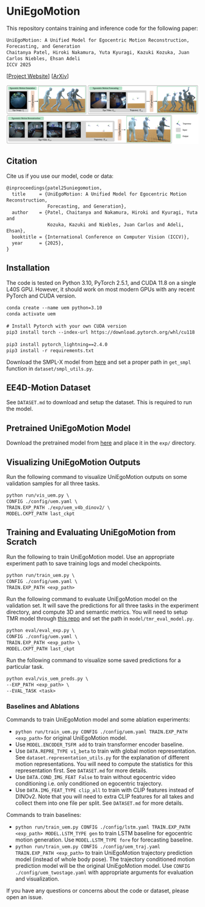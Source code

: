 # UniEgoMotion
This repository contains training and inference code for the following paper: 
```
UniEgoMotion: A Unified Model for Egocentric Motion Reconstruction, Forecasting, and Generation
Chaitanya Patel, Hiroki Nakamura, Yuta Kyuragi, Kazuki Kozuka, Juan Carlos Niebles, Ehsan Adeli
ICCV 2025  
```
[[Project Website](https://chaitanya100100.github.io/UniEgoMotion)]
[[ArXiv](https://arxiv.org/abs/2508.01126)]

![Teaser](assets/teaser.png)

## Citation
Cite us if you use our model, code or data:
```
@inproceedings{patel25uniegomotion,
  title     = {UniEgoMotion: A Unified Model for Egocentric Motion Reconstruction, 
               Forecasting, and Generation},
  author    = {Patel, Chaitanya and Nakamura, Hiroki and Kyuragi, Yuta and 
               Kozuka, Kazuki and Niebles, Juan Carlos and Adeli, Ehsan},
  booktitle = {International Conference on Computer Vision (ICCV)},
  year      = {2025},
}
```

## Installation
The code is tested on Python 3.10, PyTorch 2.5.1, and CUDA 11.8 on a single L40S GPU. However, it should work on most modern GPUs with any recent PyTorch and CUDA version.
```
conda create --name uem python=3.10
conda activate uem

# Install Pytorch with your own CUDA version
pip3 install torch --index-url https://download.pytorch.org/whl/cu118

pip3 install pytorch_lightning==2.4.0
pip3 install -r requirements.txt
```
Download the SMPL-X model from [here](https://smpl-x.is.tue.mpg.de/) and set a proper path in `get_smpl` function in `dataset/smpl_utils.py`.

## EE4D-Motion Dataset
See `DATASET.md` to download and setup the dataset. This is required to run the model.

## Pretrained UniEgoMotion Model
Download the pretrained model from [here](https://downloads.cs.stanford.edu/simurgh/chpatel/uem_v4b_dinov2.zip) and place it in the `exp/` directory.

## Visualizing UniEgoMotion Outputs
Run the following command to visualize UniEgoMotion outputs on some validation samples for all three tasks.
```
python run/vis_uem.py \
CONFIG ./config/uem.yaml \
TRAIN.EXP_PATH ./exp/uem_v4b_dinov2/ \
MODEL.CKPT_PATH last_ckpt
```

## Training and Evaluating UniEgoMotion from Scratch
Run the following to train UniEgoMotion model. Use an appropriate experiment path to save training logs and model checkpoints.
```
python run/train_uem.py \
CONFIG ./config/uem.yaml \
TRAIN.EXP_PATH <exp_path>
```

Run the following command to evaluate UniEgoMotion model on the validation set. It will save the predictions for all three tasks in the experiment directory, and compute 3D and semantic metrics. You will need to setup TMR model through [this repo](https://github.com/nv-tlabs/stmc) and set the path in `model/tmr_eval_model.py`.
```
python eval/eval_exp.py \
CONFIG ./config/uem.yaml \
TRAIN.EXP_PATH <exp_path> \
MODEL.CKPT_PATH last_ckpt
```

Run the following command to visualize some saved predictions for a particular task.
```
python eval/vis_uem_preds.py \
--EXP_PATH <exp_path> \
--EVAL_TASK <task>
```

### Baselines and Ablations
Commands to train UniEgoMotion model and some ablation experiments:
- `python run/train_uem.py CONFIG ./config/uem.yaml TRAIN.EXP_PATH <exp_path>` for original UniEgoMotion model.
- Use `MODEL.ENCODER_TSFM add` to train transformer encoder baseline.
- Use `DATA.REPRE_TYPE v1_beta` to train with global motion representation. See `dataset.representation_utils.py` for the explanation of different motion representations. You will need to compute the statistics for this representation first. See `DATASET.md` for more details.
- Use `DATA.COND_IMG_FEAT False` to train without egocentric video conditioning i.e. only conditioned on egocentric trajectory.
- Use `DATA.IMG_FEAT_TYPE clip_all` to train with CLIP features instead of DINOv2. Note that you will need to extra CLIP features for all takes and collect them into one file per split. See `DATASET.md` for more details.

Commands to train baselines:
- `python run/train_uem.py CONFIG ./config/lstm.yaml TRAIN.EXP_PATH <exp_path> MODEL.LSTM_TYPE gen` to train LSTM baseline for egocentric motion generation. Use `MODEL.LSTM_TYPE fore` for forecasting baseline.
- `python run/train_uem.py CONFIG ./config/uem_traj.yaml TRAIN.EXP_PATH <exp_path>` to train UniEgoMotion trajectory prediction model (instead of whole body pose). The trajectory conditioned motion prediction model will be the original UniEgoMotion model. Use `CONFIG ./config/uem_twostage.yaml` with appropriate arguments for evaluation and visualization.


If you have any questions or concerns about the code or dataset, please open an issue.
